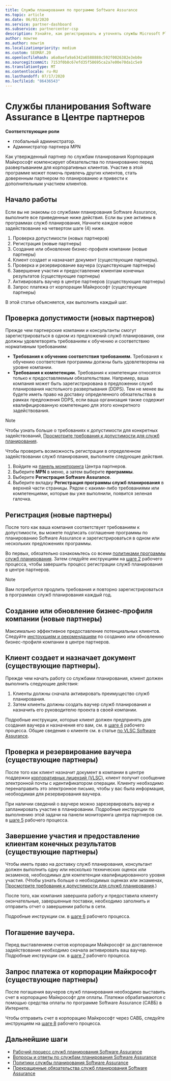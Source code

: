 ```yaml
---
title: Службы планирования по программе Software Assurance
ms.topic: article
ms.date: 06/03/2020
ms.service: partner-dashboard
ms.subservice: partnercenter-csp
description: Узнайте, как регистрировать и уточнять службы Microsoft Planning Services, чтобы вы могли поставлять курсы и другие услуги клиентам с помощью программы Software Assurance.
author: mowree
ms.author: mowrim
ms.localizationpriority: medium
ms.custom: SEOMAY.20
ms.openlocfilehash: a6a0aefa9a6342a6588888c592f0026382e3eb0e
ms.sourcegitcommit: 7153f0b8c67efd35f58695ca2a7e00e70da1c5e9
ms.translationtype: MT
ms.contentlocale: ru-RU
ms.lasthandoff: 07/17/2020
ms.locfileid: "86436543"
---
```

# <a name="software-assurance-planning-services-in-partner-center"></a>Службы планирования Software Assurance в Центре партнеров

**Соответствующие роли**

- глобальный администратор.
- Администратор партнера MPN

Как утвержденный партнер по службам планирования Корпорация Майкрософт компенсирует обязательства по планированию перед развертыванием для корпоративных клиентов. Участие в этой программе может помочь привлечь других клиентов, стать доверенным партнером по планированию и привести к дополнительным участием клиентов.

## <a name="get-started"></a>Начало работы

Если вы не знакомы со службами планирования Software Assurance, выполните все приведенные ниже действия. Если вы уже активны в программах служб планирования, Начните каждое новое задействование на четвертом шаге (4) ниже.

1. Проверка допустимости (новых партнеров)
2. Регистрация (новые партнеры)
3. Создание или обновление бизнес-профиля компании (новые партнеры)
4. Клиент создает и назначает документ (существующие партнеры).
5. Проверка и резервирование ваучера (существующие партнеры)
6. Завершение участия и предоставление клиентам конечных результатов (существующие партнеры)
7. Активировать ваучер в центре партнеров (существующие партнеры)
8. Запрос платежа от корпорации Майкрософт (существующие партнеры)

В этой статье объясняется, как выполнить каждый шаг.

## <a name="verify-eligibility-new-partners"></a>Проверка допустимости (новых партнеров)

Прежде чем партнерские компании и консультанты смогут зарегистрироваться в одном из предложений служб планирования, они должны удовлетворять требованиям к обучению и соответствию нормативным требованиям:

- **Требования к обучению соответствия требованиям.** Требования к обучению соответствия программы должны быть удовлетворены на уровне компании.
- **Требования к компетенции.** Требования к компетенции относятся только к предоставляемым обязательствам. Например, ваша компания может быть зарегистрирована в предложении служб планирования настольного развертывания (DDPS). Тем не менее вы будете иметь право на доставку определенного обязательства в рамках предложения DDPS, если ваша организация также содержит квалифицированную компетенцию для этого конкретного задействования.

>[!NOTE]
> Чтобы узнать больше о требованиях к допустимости для конкретных задействований, [Просмотрите требования к допустимости для служб планирования](software-assurance-dps-requirements.md).

Чтобы проверить возможность регистрации в определенном задействовании служб планирования, выполните следующие действия.

1. Войдите на [панель мониторинга](https://partner.microsoft.com/dashboard/home) Центра партнеров.
2. Выберите **MPN** в меню, а затем выберите **программы**.
3. Выберите **Регистрация Software Assurance**.
4. Выберите вкладку **Регистрация программы служб планирования** в верхней части страницы. Рядом с какими-либо требованиями или компетенциями, которые вы уже выполнили, появится зеленая галочка.

## <a name="enroll-new-partners"></a>Регистрация (новые партнеры)

После того как ваша компания соответствует требованиям к допустимости, вы можете подписать соглашение программы по планированию Software Assurance и зарегистрироваться в одном или нескольких предложениях программы.

Во первых, обязательно ознакомьтесь со всеми [политиками программы служб планирования](https://go.microsoft.com/fwlink/?linkid=2115984). Затем следуйте инструкциям на [шаге 2](https://go.microsoft.com/fwlink/?linkid=2115983) рабочего процесса, чтобы завершить процесс регистрации служб планирования в центре партнеров.

>[!NOTE]
> Вам потребуется продлить требования и повторно зарегистрироваться в программах служб планирования каждый год.

## <a name="create-or-update-your-companys-business-profile-new-partners"></a>Создание или обновление бизнес-профиля компании (новые партнеры)

Максимально эффективное предоставление потенциальных клиентов. Следуйте [инструкциям и рекомендациям](https://docs.microsoft.com/partner-center/create-a-marketing-profile) по созданию или обновлению бизнес-профиля компании в центре партнеров.

## <a name="customer-creates-and-assigns-voucher-existing-partners"></a>Клиент создает и назначает документ (существующие партнеры).

Прежде чем начать работу со службами планирования, клиент должен выполнить следующие действия:

1. Клиенты должны сначала активировать преимущество служб планирования.
2. Затем клиенты должны создать ваучер служб планирования и назначить его руководителю проекта в своей компании.

Подробные инструкции, которые клиент должен предпринять для создания ваучера и назначения его вам, см. в [шаге 4](https://go.microsoft.com/fwlink/?linkid=2115983) рабочего процесса. Общие сведения о клиенте см. в статье [по VLSC Software Assurance](https://download.microsoft.com/download/A/7/D/A7D04694-1B1E-4B18-918F-0EDCD43BA2E5/VLSC-Software-Assurance-Guide_en-US.pdf).

## <a name="validate-and-reserve-voucher-existing-partners"></a>Проверка и резервирование ваучера (существующие партнеры)

После того как клиент назначит документ в компании в центре поддержки [корпоративных лицензий (VLSC)](https://www.microsoft.com/Licensing/servicecenter/default.aspx), клиент получит сообщение электронной почты с идентификатором операции. Клиенту необходимо перенаправить это электронное письмо, чтобы у вас была информация, необходимая для резервирования ваучера.

При наличии сведений о ваучере можно зарезервировать ваучер и запланировать участие в планировании. Подробные инструкции по выполнению этой задачи на панели мониторинга центра партнеров см. в [шаге 5](https://go.microsoft.com/fwlink/?linkid=2115983) рабочего процесса.

## <a name="complete-engagement-and-provide-deliverables-to-your-customer-existing-partners"></a>Завершение участия и предоставление клиентам конечных результатов (существующие партнеры)

Чтобы иметь право на доставку служб планирования, консультант должен выполнить одну или несколько технических оценок или экзаменов, необходимых для компетенции квалифицированного уровня участия. (Чтобы узнать больше о необходимых оценках или экзаменах, [Просмотрите требования к допустимости для служб планирования](software-assurance-dps-requirements.md).)

После того, как компания завершила работу и предоставила клиенту окончательные, завершенные поставки, необходимо заполнить и отправить отчет о завершении работы в сети.

Подробные инструкции см. в [шаге 6](https://go.microsoft.com/fwlink/?linkid=2115983) рабочего процесса.

## <a name="redeem-voucher"></a>Погашение ваучера.

Перед выставлением счетов корпорации Майкрософт за доставленное задействование необходимо сначала активировать ваш ваучер. Подробные инструкции см. в [шаге 7](https://go.microsoft.com/fwlink/?linkid=2115983) рабочего процесса.

## <a name="request-payment-from-microsoft-existing-partners"></a>Запрос платежа от корпорации Майкрософт (существующие партнеры)

После погашения ваучеров служб планирования необходимо выставить счет в корпорацию Майкрософт для оплаты. Платежи обрабатываются с помощью средства оплаты по программе Software Assurance (САВБ) в Интернете.

Чтобы отправить счет в корпорацию Майкрософт через САВБ, следуйте инструкциям на [шаге 8](https://go.microsoft.com/fwlink/?linkid=2115983) рабочего процесса.

## <a name="next-steps"></a>Дальнейшие шаги

- [Рабочий процесс служб планирования Software Assurance](https://go.microsoft.com/fwlink/?linkid=2115983)
- [Вопросы и ответы по службам планирования Software Assurance](https://go.microsoft.com/fwlink/?linkid=2116077)
- [Политики службы планирования Software Assurance](https://go.microsoft.com/fwlink/?linkid=2115984)
- [Прекращенные обязательства служб планирования Software Assurance](https://query.prod.cms.rt.microsoft.com/cms/api/am/binary/RE4sln9)
